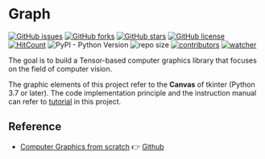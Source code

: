 # Graph

[![GitHub issues](https://img.shields.io/github/issues/TensorAtom/Graph)](https://github.com/TensorAtom/Graph/issues) [![GitHub forks](https://img.shields.io/github/forks/TensorAtom/Graph)](https://github.com/TensorAtom/Graph/network) [![GitHub stars](https://img.shields.io/github/stars/TensorAtom/Graph)](https://github.com/TensorAtom/Graph/stargazers) [![GitHub license](https://img.shields.io/github/license/TensorAtom/Graph)](https://github.com/TensorAtom/Graph/blob/master/LICENSE) [![HitCount](http://hits.dwyl.io/TensorAtom/Graph.svg)](http://hits.dwyl.io/TensorAtom/Graph) ![PyPI - Python Version](https://img.shields.io/pypi/pyversions/cv) ![repo size](https://img.shields.io/github/repo-size/TensorAtom/Graph.svg) [![contributors](https://img.shields.io/github/contributors/TensorAtom/Graph.svg)](https://github.com/TensorAtom/Graph/graphs/contributors) [![watcher](https://img.shields.io/github/watchers/TensorAtom/Graph.svg)](https://github.com/TensorAtom/Graph/watchers)

The goal is to build a Tensor-based computer graphics library that focuses on the field of computer vision.

The graphic elements of this project refer to the **Canvas** of tkinter (Python 3.7 or later). The code implementation principle and the instruction manual can refer to [tutorial](https://github.com/TensorAtom/tutorial/tree/master/Graph/README.md) in this project.

## Reference

- [Computer Graphics from scratch](https://gabrielgambetta.com/computer-graphics-from-scratch/introduction.html) 👉 [Github](https://github.com/ggambetta/computer-graphics-from-scratch)
